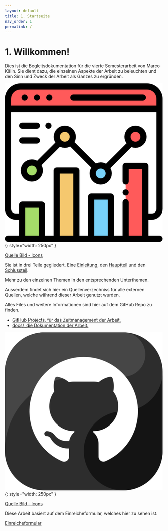 ```yaml
---
layout: default
title: 1. Startseite
nav_order: 1
permalink: /
---
```


# 1. Willkommen!

Dies ist die Begleitsdokumentation für die vierte Semesterarbeit von Marco Kälin.
Sie dient dazu, die einzelnen Aspekte der Arbeit zu beleuchten und den Sinn und Zweck der Arbeit als Ganzes zu ergründen.

![Projektarbeit](ressources/icons/analytics.png){: style="width: 250px" }

[Quelle Bild - Icons](anhang/600-quellen.html#64-icons)

Sie ist in drei Teile gegliedert. Eine [Einleitung](einleitung/200-einleitung.html), den [Hauptteil](hauptteil/300-hauptteil.html) und den [Schlussteil](schlussteil/500-schlussteil.html).

Mehr zu den einzelnen Themen in den entsprechenden Unterthemen.

Ausserdem findet sich hier ein Quellenverzechniss für alle externen Quellen, welche während dieser Arbeit genutzt wurden.

Alles Files und weitere Informationen sind hier auf dem GitHub Repo zu finden.

* [GitHub Projects, für das Zeitmanagement der Arbeit.](https://github.com/users/Euthal02/projects/5)
* [docs/, die Dokumentation der Arbeit.](https://github.com/Euthal02/SemArb4_GameLobby/tree/main/docs)

![Github](ressources/icons/github_logo.png){: style="width: 250px" }

[Quelle Bild - Icons](anhang/600-quellen.html#64-icons)

Diese Arbeit basiert auf dem Einreicheformular, welches hier zu sehen ist.

[Einreicheformular](ressources/ITCNE23_Marco_Kälin_Semesterarbeit4_Einreicheformular_2.pdf)

